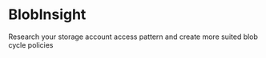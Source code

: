 # BlobInsight
Research your storage account access pattern and create more suited blob cycle policies
